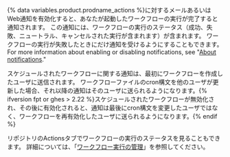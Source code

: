 {% data variables.product.prodname_actions %}に対するメールあるいはWeb通知を有効化すると、あなたが起動したワークフローの実行が完了すると通知されます。 この通知には、ワークフローの実行のステータス（成功、失敗、ニュートラル、キャンセルされた実行が含まれます）が含まれます。 ワークフローの実行が失敗したときにだけ通知を受けるようにすることもできます。 For more information about enabling or disabling notifications, see "[About notifications](/account-and-profile/managing-subscriptions-and-notifications-on-github/setting-up-notifications/about-notifications)."

スケジュールされたワークフローに関する通知は、最初にワークフローを作成したユーザに送信されます。 ワークフローファイルのcron構文を他のユーザが更新した場合、それ以降の通知はそのユーザに送られるようになります。{% ifversion fpt or ghes > 2.22 %}スケジュールされたワークフローが無効化され、その後に有効化されると、通知は最後にcron構文を変更したユーザではなく、ワークフローを再有効化したユーザに送られるようになります。{% endif %}

リポジトリのActionsタブでワークフローの実行のステータスを見ることもできます。 詳細については、「[ワークフロー実行の管理](/actions/automating-your-workflow-with-github-actions/managing-a-workflow-run)」を参照してください。
